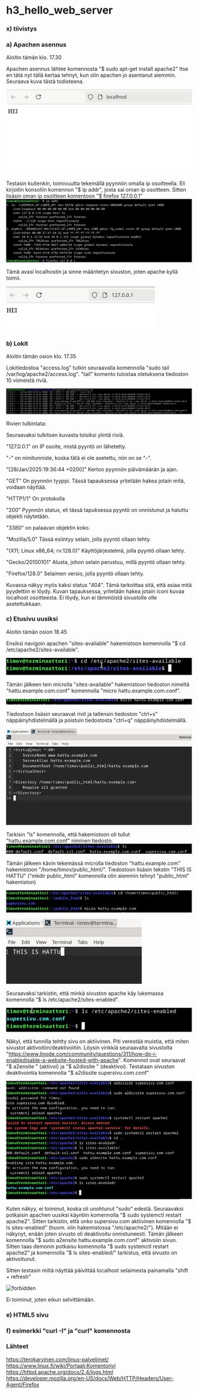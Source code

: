 # h3_hello_web_server

### x) tiivistys

### a) Apachen asennus
Aloitin tämän klo. 17.30

Apachen asennus lähtee komennosta "$ sudo apt-get install apache2" Itse en tätä nyt tällä kertaa tehnyt, kun olin apachen jo asentanut aiemmin. Seuraava kuva tästä todisteena.

![apac](images/apache.png)

Testasin kuitenkin, toimivuutta tekemällä pyynnön omalla ip osoitteella. Eli kirjoitin konsoliin komennon "$ ip addr", josta sai oman ip osoitteen. Sitten lisäsin oman ip osoitteen komentoon "$ firefox 127.0.0.1"
![iphaku](images/h3_iphaku.png)

Tämä avasi localhostin ja sinne määritetyn sivuston, joten apache kyllä toimii.

![ip](images/h3_ip.png)


### b) Lokit
Aloitin tämän osion klo. 17.35

Lokitiedostoa "access.log" tutkin seuraavalla komennolla "sudo tail /var/log/apache2/access.log". "tail" komento tulostaa oletuksena tiedoston 10 viimeistä riviä.

![localhost](images/lokit1.png)

Rivien tulkintata:

  Seuraavaksi tulkitsen kuvasta toisiksi ylintä riviä.

  "127.0.0.1" on IP osoite, mistä pyyntö on lähetetty.
  
  "-" on nimitunniste, koska tätä ei ole asetettu, niin on se "-".
  
  "[28/Jan/2025:19:36:44 +0200]" Kertoo pyynnön päivämäärän ja ajan.
  
  "GET" On pyynnön tyyppi. Tässä tapauksessa yritetään hakea jotain mitä, voidaan näyttää.

  "HTTP1/1" On protokolla
  
  "200" Pyynnön status, eli tässä tapuksessa pyyntö on onnistunut ja haluttu objekti näytetään.

  "3380" on palaavan objektin koko.

  "Mozilla/5.0" Tässä esiintyy selain, jolla pyyntö ollaan tehty.
  
  "(X11; Linux x86_64; rv:128.0)" Käyttöjärjestelmä, jolla pyyntö ollaan tehty.
  
  "Gecko/20100101" Alusta, johon selain perustuu, millä pyyntö ollaan tehty.
  
  "Firefox/128.0" Selaimen versio, jolla pyyntö ollaan tehty.

  Kuvassa näkyy myös kaksi status "404". Tämä tarkoittaa sitä, että asiaa mitä pyydettiin ei löydy. Kuvan tapauksessa, yritetään hakea jotain iconi kuvaa localhost osoitteesta. Ei löydy, kun ei tämmöistä sivustolle olle asetettukkaan.
  
### c) Etusivu uusiksi

Aloitin tämän osion 18.45

Ensiksi navigoin apachen "sites-available" hakemistoon komennolla "$ cd /etc/apache2/sites-available".

![nav](images/nav_apa.png)

Tämän jälkeen tein microlla "sites-available" hakemistoon tiedoston nimeltä "hattu.example.com.conf" komennolla "micro hattu.example.com.conf".

![teehattu](images/tee_hattu_conf.png)

Tiedostoon lisäsin seuraavat rivit ja tallensin tiedoston "ctrl+s" näppäinyhdistelmällä ja poistuin tiedostosta "ctrl+q" näppäinyhdistelmällä.

![conf](images/hattu_conf.png)

Tarkisin "ls" komennolla, että hakemistoon oli tullut "hattu.example.com.conf" niminen tiedosto.
![tarkistus](images/tarkistus.png)

Tämän jälkeen kävin tekemässä microlla tiedoston "hattu.example.com" hakemistoon "/home/timov/public_html/". Tiedostoon lisäsin tekstin "THIS IS HATTU" ("mkdir public_html" komennolla olin aiemmin tehnyt "public_html" hakemiston)

![hattu.com](images/hattu.com.png)

![hattu](images/thisishattu.png)

Seuraavaksi tarkistin, että minkä sivuston apache käy lukemassa komennolla "$ ls /etc/apache2/sites-enabled".

![enable_tarkistus](images/h3_enable_tarkistus.png)

Näkyi, että tunnilla tehtty sivu on aktiivinen. Piti verestää muistia, että miten sivustot aktivoitiin/deaktivoitiin. Löysin vinkkiä seuraavalta sivustolta "https://www.linode.com/community/questions/311/how-do-i-enabledisable-a-website-hosted-with-apache". Komennot ovat seuraavat "$ a2ensite <sivu>" (aktivoi) ja "$ a2dissite <sivu>" (deaktivoi). Testataan sivuston deaktivointia komennolla "$ a2dissite supersivu.com.conf"

![endis](images/endis.png)

Kuten näkyy, ei toiminut, koska oli unohtunut "sudo" edestä. Seuraavaksi potkaisin apachen uusiksi käyntiin komennolla "$ sudo systemctl restart apache2". Sitten tarkistin, että onko supersivu.com aktiivinen komennolla "$ ls sites-enabled" (huom. olin hakemistossa "/etc/apache2/"). Mitään ei näkynyt, enään joten sivusto oli deaktivoitu onnistuneesti. Tämän jälkeen komennolla "$ sudo a2ensite hattu.example.com.conf" aktivoiin sivun. Sitten taas demonin potkaisu komennolla "$ sudo systemctl restart apache2" ja komennolla "$ ls sites-enabled/" tarkistus, että sivusto on aktivoitunut.

Sitten testasin miltä näyttää päivittää localhost selaimesta painamalla "shift + refresh"

![forbidden](images/forbidden.png)

Ei toiminut, joten eikun selvittämään. 

### e) HTML5 sivu

### f) esimerkki "curl -I" ja "curl" komennosta

### Lähteet
https://terokarvinen.com/linux-palvelimet/
https://www.linux.fi/wiki/Portaali:Komentorivi
https://httpd.apache.org/docs/2.4/logs.html
https://developer.mozilla.org/en-US/docs/Web/HTTP/Headers/User-Agent/Firefox
